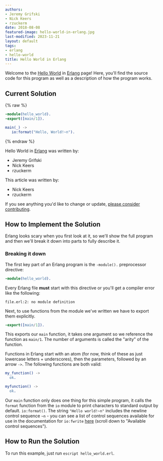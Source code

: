 ```yaml
---
authors:
- Jeremy Grifski
- Nick Keers
- rzuckerm
date: 2018-08-08
featured-image: hello-world-in-erlang.jpg
last-modified: 2023-11-21
layout: default
tags:
- erlang
- hello-world
title: Hello World in Erlang
---
```


Welcome to the [Hello World](https://sampleprograms.io/projects/hello-world) in [Erlang](https://sampleprograms.io/languages/erlang) page! Here, you'll find the source code for this program as well as a description of how the program works.

## Current Solution

{% raw %}

```erlang
-module(hello_world).
-export([main/1]).

main(_) ->
   io:format("Hello, World!~n").

```

{% endraw %}

Hello World in [Erlang](https://sampleprograms.io/languages/erlang) was written by:

- Jeremy Grifski
- Nick Keers
- rzuckerm

This article was written by:

- Nick Keers
- rzuckerm

If you see anything you'd like to change or update, [please consider contributing](https://github.com/TheRenegadeCoder/sample-programs).

## How to Implement the Solution

Erlang looks scary when you first look at it, so we'll show the full program and
then we'll break it down into parts to fully describe it.

### Breaking it down

The first key part of an Erlang program is the `-module().` preprocessor directive:

```erlang
-module(hello_world).
```

Every Erlang file **must** start with this directive or you'll get a compiler error like the following:

```
file.erl:2: no module definition
```

Next, to use functions from the module we've written we have to export them explicitly.

```erlang
-export([main/1]).
```

This exports our `main` function, it takes one argument so we reference the function as `main/1`. The number of arguments is called the "arity" of the function.


Functions in Erlang start with an atom (for now, think of these as just lowercase letters + underscores), then the parameters, followed by an arrow `->`. The following functions are both valid:

```erlang
my_function() ->
  ok.

myfunction() ->
  ok.
```

Our `main` function only does one thing for this simple program, it calls the `format` function from the `io` module to print characters to standard output by default. `io:format()`. The string `"Hello world!~n"` includes the newline control sequence `~n` - you can see a list of control sequences available for use in the documentation for `io:fwrite` [here][1] (scroll down to "Available control sequences").

[1]: https://www.erlang.org/doc/man/io.html#fwrite-1


## How to Run the Solution

To run this example, just run `escript hello_world.erl`.
